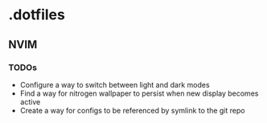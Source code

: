 # .dotfiles
## NVIM
### TODOs
- Configure a way to switch between light and dark modes
- Find a way for nitrogen wallpaper to persist when new display becomes active
- Create a way for configs to be referenced by symlink to the git repo
